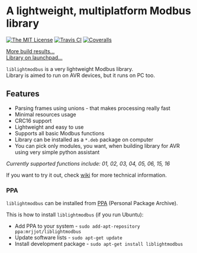 # A lightweight, multiplatform Modbus library
[![The MIT License](https://img.shields.io/badge/license-MIT-orange.svg?style=flat-square)](http://opensource.org/licenses/MIT)
[![Travis CI](https://img.shields.io/travis/Jacajack/liblightmodbus.svg?style=flat-square)](https://travis-ci.org/Jacajack/liblightmodbus)
[![Coveralls](https://img.shields.io/coveralls/Jacajack/liblightmodbus.svg?style=flat-square)](https://coveralls.io/github/Jacajack/liblightmodbus)

[More build results...](https://github.com/Jacajack/liblightmodbus/wiki/Build-results-history)
<br>[Library on launchpad...](https://launchpad.net/liblightmodbus)

`liblightmodbus` is a very lightweight Modbus library.<br>
Library is aimed to run on AVR devices, but it runs on PC too.

## Features
- Parsing frames using unions - that makes processing really fast
- Minimal resources usage
- CRC16 support
- Lightweight and easy to use
- Supports all basic Modbus functions
- Library can be installed as a `*.deb` package on computer
- You can pick only modules, you want, when building library for AVR using very simple python assistant

*Currently supported functions include: 01, 02, 03, 04, 05, 06, 15, 16*

If you want to try it out, check [wiki](https://github.com/Jacajack/liblightmodbus/wiki) for more technical information.

### PPA
`liblightmodbus` can be installed from [PPA](https://code.launchpad.net/~mrjjot/+archive/ubuntu/liblightmodbus) (Personal Package Archive).

This is how to install `liblightmodbus` (if you run Ubuntu):
 - Add PPA to your system -  `sudo add-apt-repository ppa:mrjjot/liblightmodbus`
 - Update software lists - `sudo apt-get update`
 - Install development package - `sudo apt-get install liblightmodbus`
